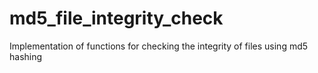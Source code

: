 # md5_file_integrity_check
Implementation of functions for checking the integrity of files using md5 hashing
